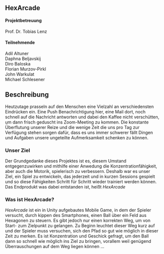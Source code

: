 ## HexArcade 
#### Projektbetreuung
Prof. Dr. Tobias Lenz

#### Teilnehmende
Adil Altuner  
Daphna Beljavskij   
Diro Baloska  
Florian Murzov-Pirkl  
John Warkulat  
Michael Schlesener   


## Beschreibung
Heutzutage prasseln auf den Menschen eine Vielzahl an verschiedensten Eindrücken ein. Eine Push Benachrichtigung hier, eine Mail dort, noch schnell auf die Nachricht antworten und dabei den Kaffee nicht verschütten, um dann frisch geduscht ins Zoom-Meeting zu kommen. Die konstante Überflutung unserer Reize und die wenige Zeit die uns pro Tag zur Verfügung stehen sorgen dafür, dass es uns immer schwerer fällt Dingen und Aufgaben unsere ungeteilte Aufmerksamkeit schenken zu können.

### Unser Ziel
Der Grundgedanke dieses Projektes ist es, diesem Umstand entgegenzuwirken und mithilfe einer Anwedung die Konzentrationfähigkeit, aber auch die Motorik, spielerisch zu verbessern.
Deshalb war es unser Ziel, ein Spiel zu entwickeln, das jederzeit und in kurzen Sessions gespielt und so diese Fähigkeiten Schritt für Schritt wieder trainiert werden können. Das Endprodukt was dabei entstanden ist, heißt *HexArcade*

### Was ist HexArcade?
*HexArcade* ist ein in Unity aufgebautes Mobile Game, in dem der Spieler versucht, durch kippen des Smartphones, einen Ball über ein Feld aus Hexagonen zu steuern. Es gibt jedoch nur einen korrekten Weg, um von Start- zum Zielpunkt zu gelangen. Zu Beginn leuchtet dieser Weg kurz auf und der Spieler muss versuchen, sich den Pfad so gut wie möglich in dieser Zeit zu merken. Es ist Konzentration und Geschick gefragt, um den Ball dann so schnell wie möglich ins Ziel zu bringen, vorallem weil genügend Überrauschungen auf dem Weg liegen können ...  
